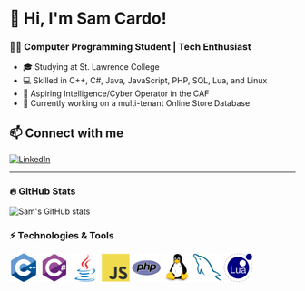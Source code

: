# 👋 Hi, I'm Sam Cardo!
### 👨‍💻 Computer Programming Student | Tech Enthusiast

- 🎓 Studying at St. Lawrence College  
- 💻 Skilled in C++, C#, Java, JavaScript, PHP, SQL, Lua, and Linux  
- 🚀 Aspiring Intelligence/Cyber Operator in the CAF  
- 🔧 Currently working on a multi-tenant Online Store Database  

## 📫 Connect with me  
[![LinkedIn](https://img.shields.io/badge/LinkedIn-Profile-blue?logo=linkedin&logoColor=white)](https://www.linkedin.com/in/sam-cardo-82a71b279/)  

---

### 🔥 GitHub Stats  
![Sam's GitHub stats](https://github-readme-stats.vercel.app/api?username=deadender83&show_icons=true&theme=tokyonight)

### ⚡ Technologies & Tools  
<p align="left">
  <img src="https://raw.githubusercontent.com/devicons/devicon/master/icons/cplusplus/cplusplus-original.svg" alt="C++" width="50" height="50"/>
  <img src="https://raw.githubusercontent.com/devicons/devicon/master/icons/csharp/csharp-original.svg" alt="C#" width="50" height="50"/>
  <img src="https://raw.githubusercontent.com/devicons/devicon/master/icons/java/java-original.svg" alt="Java" width="50" height="50"/>
  <img src="https://raw.githubusercontent.com/devicons/devicon/master/icons/javascript/javascript-original.svg" alt="JavaScript" width="50" height="50"/>
  <img src="https://raw.githubusercontent.com/devicons/devicon/master/icons/php/php-original.svg" alt="PHP" width="50" height="50"/>
  <img src="https://raw.githubusercontent.com/devicons/devicon/master/icons/linux/linux-original.svg" alt="Linux" width="50" height="50"/>
  <img src="https://raw.githubusercontent.com/devicons/devicon/master/icons/mysql/mysql-original.svg" alt="MySQL" width="50" height="50"/>
  <img src="https://raw.githubusercontent.com/devicons/devicon/master/icons/lua/lua-original.svg" alt="Lua" width="50" height="50"/>
</p>
